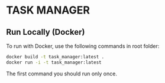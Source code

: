 # TASK MANAGER

## Run Locally (Docker)
To run with Docker, use the following commands in root folder:

```bash
docker build -t task_manager:latest .
docker run -i -t task_manager:latest
```

The first command you should run only once.